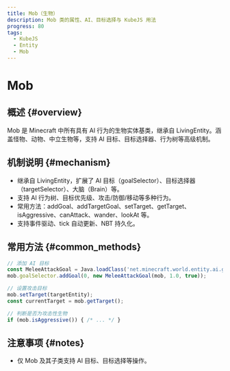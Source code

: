 ```yaml
---
title: Mob（生物）
description: Mob 类的属性、AI、目标选择与 KubeJS 用法
progress: 80
tags:
  - KubeJS
  - Entity
  - Mob
---
```


# Mob

## 概述 {#overview}

Mob 是 Minecraft 中所有具有 AI 行为的生物实体基类，继承自 LivingEntity。涵盖怪物、动物、中立生物等，支持 AI 目标、目标选择器、行为树等高级机制。

## 机制说明 {#mechanism}

- 继承自 LivingEntity，扩展了 AI 目标（goalSelector）、目标选择器（targetSelector）、大脑（Brain）等。
- 支持 AI 行为树、目标优先级、攻击/防御/移动等多种行为。
- 常用方法：addGoal、addTargetGoal、setTarget、getTarget、isAggressive、canAttack、wander、lookAt 等。
- 支持事件驱动、tick 自动更新、NBT 持久化。

## 常用方法 {#common_methods}

```js
// 添加 AI 目标
const MeleeAttackGoal = Java.loadClass('net.minecraft.world.entity.ai.goal.MeleeAttackGoal');
mob.goalSelector.addGoal(0, new MeleeAttackGoal(mob, 1.0, true));

// 设置攻击目标
mob.setTarget(targetEntity);
const currentTarget = mob.getTarget();

// 判断是否为攻击性生物
if (mob.isAggressive()) { /* ... */ }
```

## 注意事项 {#notes}

- 仅 Mob 及其子类支持 AI 目标、目标选择等操作。